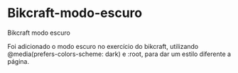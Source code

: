 # Bikcraft-modo-escuro
Bikcraft modo escuro

Foi adicionado o modo escuro no exercício do bikcraft, utilizando @media(prefers-colors-scheme: dark) e :root, para dar um estilo diferente a página.
